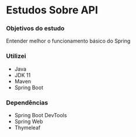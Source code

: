 # Estudos Sobre API

### Objetivos do estudo

Entender melhor o funcionamento básico do Spring

### Utilizei 

 - Java
 - JDK 11
 - Maven
 - Spring Boot

### Dependências 

 - Spring Boot DevTools
 - Spring Web
 - Thymeleaf
